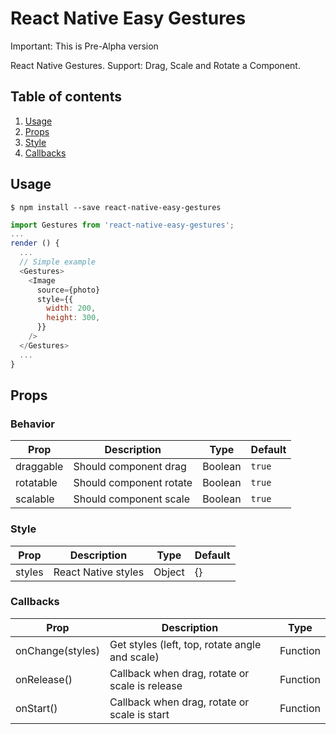 # React Native Easy Gestures

Important: This is Pre-Alpha version

React Native Gestures. Support: Drag, Scale and Rotate a Component.

## Table of contents

1. [Usage](#usage)
1. [Props](#props)
1. [Style](#style)
1. [Callbacks](#callbacks)

## Usage

```
$ npm install --save react-native-easy-gestures
```

```javascript
import Gestures from 'react-native-easy-gestures';
...
render () {
  ...
  // Simple example
  <Gestures>
    <Image
      source={photo}
      style={{
        width: 200,
        height: 300,
      }}
    />
  </Gestures>
  ...
}

```

## Props

### Behavior

Prop | Description | Type | Default
------ | ------ | ------ | ------
draggable | Should component drag | Boolean | `true`
rotatable | Should component rotate | Boolean | `true`
scalable | Should component scale | Boolean | `true`

### Style

Prop | Description | Type | Default
------ | ------ | ------ | ------
styles | React Native styles | Object | {}

### Callbacks

Prop | Description | Type
------ | ------ | ------
onChange(styles) | Get styles (left, top, rotate angle and scale) | Function
onRelease() | Callback when drag, rotate or scale is release | Function
onStart() | Callback when drag, rotate or scale is start | Function
